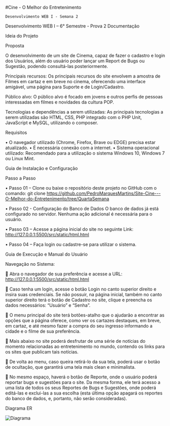#Cine - O Melhor do Entretenimento

    Desenvolvimento WEB I - Semana 2

Desenvolvimento WEB I – 6° Semestre - Prova 2
Documentação

Ideia do Projeto

Proposta

O desenvolvimento de um site de Cinema, capaz de fazer o cadastro e login dos Usuários, além do usuário poder lançar um Report de Bugs ou Sugestão, podendo consultá-las posteriormente.

Principais recursos:
Os principais recursos do site envolvem a amostra de Filmes em cartaz e em breve no cinema, oferecendo uma interface amigável, uma página para Suporte e de Login/Cadastro.

Público alvo:
O público alvo é focado em jovens e outros perfis de pessoas interessadas em filmes e novidades da cultura POP.

Tecnologias e dependências a serem utilizadas:
As principais tecnologias a serem utilizadas são HTML, CSS, PHP integrado com o PHP Unit, JavaScript e MySQL, utilizando o composer.


Requisitos

•	O navegador utilizado (Chrome, Firefox, Brave ou EDGE) precisa estar atualizado.
•	É necessária conexão com a internet.
•	Sistema operacional utilizado: Recomendado para a utilização o sistema Windows 10, Windows 7 ou Linux Mint.



Guia de Instalação e Configuração

Passo a Passo

•	Passo 01 – Clone ou baixe o repositório deste projeto no GitHub com o comando:
git clone <https://github.com/PedroMarquesMartins/Site-Cine---O-Melhor-do-Entretenimento/tree/QuartaSemana>

•	Passo 02 - Configuração do Banco de Dados
O banco de dados já está configurado no servidor. Nenhuma ação adicional é necessária para o usuário.

•	Passo 03 – Acesse a página inicial do site no seguinte Link: 
http://127.0.0.1:5500/src/static/html.html

•	Passo 04 – Faça login ou cadastre-se para utilizar o sistema.



Guia de Execução e Manual do Usuário
	
Navegação no Sistema:

	Abra o navegador de sua preferência e acesse a URL: http://127.0.0.1:5500/src/static/html.html

	Caso tenha um login, acesse o botão Login no canto superior direito e insira suas credenciais. Se não possuir, na página inicial, também no canto superior direito terá o botão de Cadastro no site, clique e preencha os dados necessários: “Usuário” e “Senha”.

	O menu principal do site terá botões-atalho que o ajudarão a encontrar as opções que a página oferece, como ver os cartazes destaques, em breve, em cartaz, e até mesmo fazer a compra do seu ingresso informando a cidade e o filme de sua preferência.

	Mais abaixo no site poderá desfrutar de uma série de notícias do momento relacionadas ao entretenimento no mundo, contendo os links para os sites que publicam tais notícias. 

	De volta ao menu, caso queira retirá-lo da sua tela, poderá usar o botão de ocultação, que garantirá uma tela mais clean e minimalista.

	No mesmo espaço, haverá o botão de Reporte, onde o usuário poderá reportar bugs e sugestões para o site. Da mesma forma, ele terá acesso a uma lista de todos os seus Reportes de Bugs e Sugestões, onde poderá editá-las e exclui-las a sua escolha (esta última opção apagará os reportes do banco de dados, e, portanto, não serão consideradas).


Diagrama ER

![Diagrama](https://github.com/user-attachments/assets/244e94a5-1253-472a-b750-0af49005f7d7)
